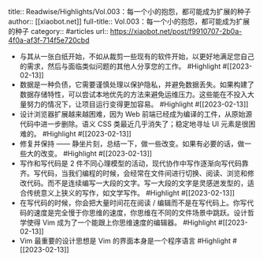 title:: Readwise/Highlights/Vol.003：每一个小的抱怨，都可能成为扩展的种子
author:: [[xiaobot.net]]
full-title:: Vol.003：每一个小的抱怨，都可能成为扩展的种子
category:: #articles
url:: https://xiaobot.net/post/f9910707-2b0a-4f0a-af3f-714f5e720cbd

- 与其从一张白纸开始，不如从裁剪一些现有的软件开始，以更好地满足您自己的需求，然后与面临类似问题的其他人分享您的工作。 #Highlight #[[2023-02-13]]
- 数据是一种负债，它需要谨慎处理以保护隐私，并避免数据丢失。如果构建了数据存储特性，可以尝试本地优先的方法来避免运维压力。这些能在不投入大量努力的情况下，让项目运行变得更加容易。 #Highlight #[[2023-02-13]]
- 设计浏览器扩展越来越困难，因为 Web 前端已经成为编译的工件，从原始源代码中进一步删除。语义 CSS 类最近几乎消失了；稳定地寻址 UI 元素是很困难的。 #Highlight #[[2023-02-13]]
- 修复并保持 —— 静坐片刻，总结一下，做一些改变。如果有必要的话，做一些大的改变。 #Highlight #[[2023-02-13]]
- 写作和写代码是 2 件不同心理模型的活动，现代协作中写作逐渐向写代码靠齐。写代码，当我们编程的时候，会经常在文件间进行切换、阅读、浏览和修改代码。而不是连续编写一大段的文字。写一大段的文字是灵感迸发型的，适合传统意义上狭义的写作，如文学写作。 #Highlight #[[2023-02-13]]
- 在写代码的时候，你会把大量时间花在阅读 / 编辑而不是在写代码上。你写代码的速度是完全慢于你思维的速度，你思维在不同的文件场景中跳跃。设计哲学使得 Vim 成为了一个能跟上你思维速度的编辑器。 #Highlight #[[2023-02-13]]
- Vim 最重要的设计思想是 Vim 的界面本身是一个程序语言 #Highlight #[[2023-02-13]]